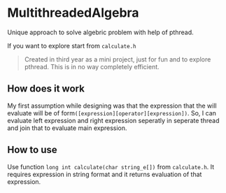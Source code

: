 # MultithreadedAlgebra

Unique approach to solve algebric problem with help of pthread.

If you want to explore start from `calculate.h`

> Created in third year as a mini project, just for fun and to explore pthread. This is in no way completely efficient.

## How does it work

My first assumption while designing was that the expression that the will evaluate will be of form`([expression][operator][expression])`.
So, I can evaluate left expression and right expression seperatly in seperate thread and join that to evaluate main expression.

## How to use

Use function `long int calculate(char string_e[])` from `calculate.h`.
It requires expression in string format and it returns evaluation of that expression.
